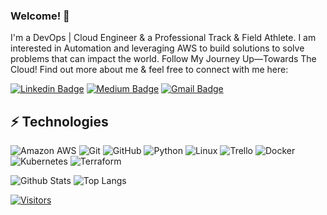 ### Welcome! 👋

<!-- Introduce yourself and give a brief introduction about yourself here.  Also include what tech you're interested in and what you are currently learning -->

I'm a DevOps | Cloud Engineer & a Professional Track & Field Athlete. I am interested in Automation and leveraging AWS to build solutions to solve problems that can impact the world. Follow My Journey Up—Towards The Cloud! 
Find out more about me & feel free to connect with me here:

<!-- Replace the fields below with the information requested. Remember to remove the encapsulating <> characters. For spaces in names, use %20 (e.g. Broadus%20Palmer) -->

[![Linkedin Badge](https://img.shields.io/badge/-Ifeanyi%20Otuonye-blue?style=flat-square&logo=Linkedin&logoColor=white&link=https://www.linkedin.com/in/ifeanyi-otuonye/)](https://www.linkedin.com/in/ifeanyi-otuonye/)
[![Medium Badge](https://img.shields.io/badge/Ifeanyi%20Otuonye-12100E?style=flat-square&logo=medium&logoColor=white&link=https:https://medium.com/@ifeanyiro)](https://medium.com/@ifeanyiro)
[![Gmail Badge](https://img.shields.io/badge/-ifeanyiro@gmail.com-c14438?style=flat-square&logo=Gmail&logoColor=white&link=mailto:ifeanyiro@gmail.com)](mailto:ifeanyiro@gmail.com)

## ⚡ Technologies

<!-- Check out the Badges folder for more badges -->

![Amazon AWS](https://img.shields.io/badge/Amazon%20AWS-232F3E?style=flat-square&logo=amazon-aws)
![Git](https://img.shields.io/badge/-Git-black?style=flat-square&logo=git)
![GitHub](https://img.shields.io/badge/-GitHub-181717?style=flat-square&logo=github)
![Python](https://img.shields.io/badge/-Python-black?style=flat-square&logo=Python)
![Linux](https://img.shields.io/badge/Linux-FCC624?style=flat-square&logo=linux&logoColor=black)
![Trello](https://img.shields.io/badge/Trello-%23026AA7.svg?style=flat-square&logo=Trello&logoColor=white)
![Docker](https://img.shields.io/badge/docker-%230db7ed.svg?style=for-the-badge&logo=docker&logoColor=white)
![Kubernetes](https://img.shields.io/badge/kubernetes-%23326ce5.svg?style=for-the-badge&logo=kubernetes&logoColor=white)
![Terraform](https://img.shields.io/badge/terraform-%235835CC.svg?style=for-the-badge&logo=terraform&logoColor=white)

<!-- Replace the fields below with the information requested. Remember to remove the encapsulating <> characters. -->

![Github Stats](https://github-readme-stats.vercel.app/api?username=ifeanyiro9&count_private=true&show_icons=true&include_all_commits=true)
![Top Langs](https://github-readme-stats.vercel.app/api/top-langs/?username=ifeanyiro9&hide=TeX&layout=compact)


[![Visitors](https://api.visitorbadge.io/api/visitors?path=ifeanyiro9%2Fifeanyiro9&label=VISITORS&countColor=%23263759)](https://visitorbadge.io/status?path=LevelUpInTech%2FLevelUpInTech)
